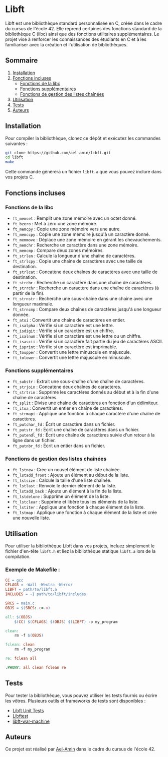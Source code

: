 # Libft

Libft est une bibliothèque standard personnalisée en C, créée dans le cadre du cursus de l'école 42. Elle reprend certaines des fonctions standard de la bibliothèque C (libc) ainsi que des fonctions utilitaires supplémentaires. Le projet vise à renforcer les connaissances des étudiants en C et à les familiariser avec la création et l'utilisation de bibliothèques.

## Sommaire

1. [Installation](#installation)
2. [Fonctions incluses](#fonctions-incluses)
   - [Fonctions de la libc](#fonctions-de-la-libc)
   - [Fonctions supplémentaires](#fonctions-supplémentaires)
   - [Fonctions de gestion des listes chaînées](#fonctions-de-gestion-des-listes-chaînées)
3. [Utilisation](#utilisation)
4. [Tests](#tests)
5. [Auteurs](#auteurs)

## Installation

Pour compiler la bibliothèque, clonez ce dépôt et exécutez les commandes suivantes :

```sh
git clone https://github.com/ael-amin/libft.git
cd libft
make
```

Cette commande génèrera un fichier `libft.a` que vous pouvez inclure dans vos projets C.

## Fonctions incluses

###  Fonctions de la libc
- `ft_memset` : Remplit une zone mémoire avec un octet donné.
- `ft_bzero` : Met à zéro une zone mémoire.
- `ft_memcpy` : Copie une zone mémoire vers une autre.
- `ft_memccpy` : Copie une zone mémoire jusqu'à un caractère donné.
- `ft_memmove` : Déplace une zone mémoire en gérant les chevauchements.
- `ft_memchr` : Recherche un caractère dans une zone mémoire.
- `ft_memcmp` : Compare deux zones mémoires.
- `ft_strlen` : Calcule la longueur d'une chaîne de caractères.
- `ft_strlcpy` : Copie une chaîne de caractères avec une taille de destination.
- `ft_strlcat` : Concatène deux chaînes de caractères avec une taille de destination.
- `ft_strchr` : Recherche un caractère dans une chaîne de caractères.
- `ft_strrchr` : Recherche un caractère dans une chaîne de caractères (à partir de la fin).
- `ft_strnstr` : Recherche une sous-chaîne dans une chaîne avec une longueur maximale.
- `ft_strncmp` : Compare deux chaînes de caractères jusqu'à une longueur donnée.
- `ft_atoi` : Convertit une chaîne de caractères en entier.
- `ft_isalpha` : Vérifie si un caractère est une lettre.
- `ft_isdigit` : Vérifie si un caractère est un chiffre.
- `ft_isalnum` : Vérifie si un caractère est une lettre ou un chiffre.
- `ft_isascii` : Vérifie si un caractère fait partie du jeu de caractères ASCII.
- `ft_isprint` : Vérifie si un caractère est imprimable.
- `ft_toupper` : Convertit une lettre minuscule en majuscule.
- `ft_tolower` : Convertit une lettre majuscule en minuscule.

### Fonctions supplémentaires
- `ft_substr` : Extrait une sous-chaîne d'une chaîne de caractères.
- `ft_strjoin` : Concatène deux chaînes de caractères.
- `ft_strtrim` : Supprime les caractères donnés au début et à la fin d'une chaîne de caractères.
- `ft_split` : Divise une chaîne de caractères en fonction d'un délimiteur.
- `ft_itoa` : Convertit un entier en chaîne de caractères.
- `ft_strmapi` : Applique une fonction à chaque caractère d'une chaîne de caractères.
- `ft_putchar_fd` : Écrit un caractère dans un fichier.
- `ft_putstr_fd` : Écrit une chaîne de caractères dans un fichier.
- `ft_putendl_fd` : Écrit une chaîne de caractères suivie d'un retour à la ligne dans un fichier.
- `ft_putnbr_fd` : Écrit un entier dans un fichier.

### Fonctions de gestion des listes chaînées
- `ft_lstnew` : Crée un nouvel élément de liste chaînée.
- `ft_lstadd_front` : Ajoute un élément au début de la liste.
- `ft_lstsize` : Calcule la taille d'une liste chaînée.
- `ft_lstlast` : Renvoie le dernier élément de la liste.
- `ft_lstadd_back` : Ajoute un élément à la fin de la liste.
- `ft_lstdelone` : Supprime un élément de la liste.
- `ft_lstclear` : Supprime et libère tous les éléments de la liste.
- `ft_lstiter` : Applique une fonction à chaque élément de la liste.
- `ft_lstmap` : Applique une fonction à chaque élément de la liste et crée une nouvelle liste.

## Utilisation

Pour utiliser la bibliothèque Libft dans vos projets, incluez simplement le fichier d'en-tête `libft.h` et liez la bibliothèque statique `libft.a` lors de la compilation.

### Exemple de Makefile :

```makefile
CC = gcc
CFLAGS = -Wall -Wextra -Werror
LIBFT = path/to/libft.a
INCLUDES = -I path/to/libft/includes

SRCS = main.c
OBJS = $(SRCS:.c=.o)

all: $(OBJS)
    $(CC) $(CFLAGS) $(OBJS) $(LIBFT) -o my_program

clean:
    rm -f $(OBJS)

fclean: clean
    rm -f my_program

re: fclean all

.PHONY: all clean fclean re
```

## Tests

Pour tester la bibliothèque, vous pouvez utiliser les tests fournis ou écrire les vôtres. Plusieurs outils et frameworks de tests sont disponibles :

- [Libft Unit Tests](https://github.com/alelievr/libft-unit-test)
- [Libftest](https://github.com/jtoty/Libftest)
- [libft-war-machine](https://github.com/ska42/libft-war-machine)

## Auteurs

Ce projet est réalisé par [Ael-Amin](https://github.com/ael-amin) dans le cadre du cursus de l'école 42.

